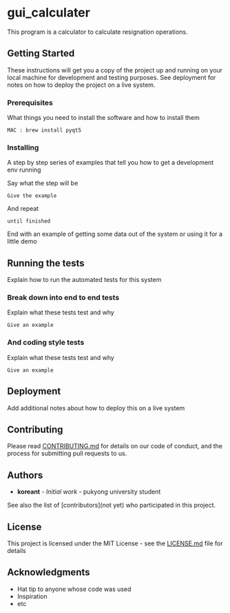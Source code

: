 # gui_calculater

This program is a calculator to calculate resignation operations.

## Getting Started

These instructions will get you a copy of the project up and running on your local machine for development and testing purposes. See deployment for notes on how to deploy the project on a live system.

### Prerequisites

What things you need to install the software and how to install them

```
MAC : brew install pyqt5
```

### Installing

A step by step series of examples that tell you how to get a development env running

Say what the step will be

```
Give the example
```

And repeat

```
until finished
```

End with an example of getting some data out of the system or using it for a little demo

## Running the tests

Explain how to run the automated tests for this system

### Break down into end to end tests

Explain what these tests test and why

```
Give an example
```

### And coding style tests

Explain what these tests test and why

```
Give an example
```

## Deployment

Add additional notes about how to deploy this on a live system


## Contributing

Please read [CONTRIBUTING.md](https://github.com/leejaejjun/gui_calculater/blob/main/CONTRIBUTING.md) for details on our code of conduct, and the process for submitting pull requests to us.

## Authors

* **koreant** - *Initial work* - pukyong university student

See also the list of [contributors](not yet) who participated in this project.

## License

This project is licensed under the MIT License - see the [LICENSE.md](https://github.com/leejaejjun/gui_calculater/blob/main/README.md) file for details

## Acknowledgments

* Hat tip to anyone whose code was used
* Inspiration
* etc
